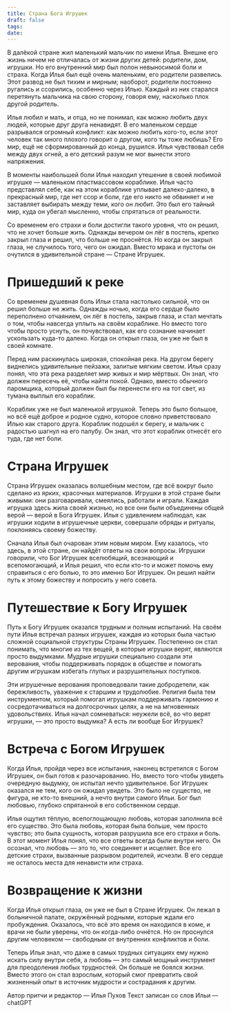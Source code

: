 ```yaml
---
title: Страна Бога Игрушек
draft: false
tags: 
date:
---
```

В далёкой стране жил маленький мальчик по имени Илья. Внешне его жизнь ничем не отличалась от жизни других детей: родители, дом, игрушки. Но его внутренний мир был полон невыносимой боли и страха. Когда Илья был ещё очень маленьким, его родители развелись. Этот развод не был тихим и мирным; наоборот, родители постоянно ругались и ссорились, особенно через Илью. Каждый из них старался перетянуть мальчика на свою сторону, говоря ему, насколько плох другой родитель.

Илья любил и мать, и отца, но не понимал, как можно любить двух людей, которые друг друга ненавидят. В его маленьком сердце разрывался огромный конфликт: как можно любить кого-то, если этот человек так много плохого говорит о другом, кого ты тоже любишь? Его мир, ещё не сформированный до конца, рушился. Илья чувствовал себя между двух огней, а его детский разум не мог вынести этого напряжения.

В моменты наибольшей боли Илья находил утешение в своей любимой игрушке — маленьком пластмассовом кораблике. Илья часто представлял себе, как на этом кораблике уплывает далеко-далеко, в прекрасный мир, где нет ссор и боли, где его никто не обвиняет и не заставляет выбирать между теми, кого он любит. Это был его тайный мир, куда он убегал мысленно, чтобы спрятаться от реальности.

Со временем его страхи и боли достигли такого уровня, что он решил, что не хочет больше жить. Однажды вечером он лёг в постель, крепко закрыл глаза и решил, что больше не проснётся. Но когда он закрыл глаза, не случилось того, чего он ожидал. Вместо мрака и пустоты он очутился в удивительной стране — Стране Игрушек.

# Пришедший к реке

Со временем душевная боль Ильи стала настолько сильной, что он решил больше не жить. Однажды ночью, когда его сердце было переполнено отчаянием, он лёг в постель, закрыв глаза, и стал мечтать о том, чтобы навсегда уплыть на своём кораблике. Но вместо того чтобы просто уснуть, он почувствовал, как его сознание начинает ускользать куда-то далеко. Когда он открыл глаза, он уже не был в своей комнате.

Перед ним раскинулась широкая, спокойная река. На другом берегу виднелись удивительные пейзажи, залитые мягким светом. Илья сразу понял, что эта река разделяет мир живых и мир мёртвых. Он знал, что должен пересечь её, чтобы найти покой. Однако, вместо обычного паромщика, который должен был бы перенести его на тот свет, из тумана выплыл его кораблик.

Кораблик уже не был маленькой игрушкой. Теперь это было большое, но всё ещё доброе и родное судно, которое словно приветствовало Илью как старого друга. Кораблик подошёл к берегу, и мальчик с радостью шагнул на его палубу. Он знал, что этот кораблик отнесёт его туда, где нет боли.

# Страна Игрушек

Страна Игрушек оказалась волшебным местом, где всё вокруг было сделано из ярких, красочных материалов. Игрушки в этой стране были живыми: они разговаривали, смеялись, работали и играли. Каждая игрушка здесь жила своей жизнью, но все они были объединены общей верой — верой в Бога Игрушек. Илья с удивлением наблюдал, как игрушки ходили в игрушечные церкви, совершали обряды и ритуалы, поклоняясь своему божеству.

Сначала Илья был очарован этим новым миром. Ему казалось, что здесь, в этой стране, он найдёт ответы на свои вопросы. Игрушки говорили, что Бог Игрушек вселюбящий, всезнающий и всепомогающий, и Илья решил, что если кто-то и может помочь ему справиться с его болью, то это именно Бог Игрушек. Он решил найти путь к этому божеству и попросить у него совета.

# Путешествие к Богу Игрушек

Путь к Богу Игрушек оказался трудным и полным испытаний. На своём пути Илья встречал разных игрушек, каждая из которых была частью сложной социальной структуры Страны Игрушек. Постепенно он стал понимать, что многие из тех вещей, в которые игрушки верят, являются просто выдумками. Мудрые игрушки специально создали эти верования, чтобы поддерживать порядок в обществе и помогать другим игрушкам избегать глупых и разрушительных поступков.

Эти игрушечные верования проповедовали такие добродетели, как бережливость, уважение к старшим и трудолюбие. Религия была тем инструментом, который помогал игрушкам поддерживать гармонию и сосредотачиваться на долгосрочных целях, а не на мгновенных удовольствиях. Илья начал сомневаться: неужели всё, во что верят игрушки, — это просто выдумка? А есть ли вообще Бог Игрушек?

# Встреча с Богом Игрушек

Когда Илья, пройдя через все испытания, наконец встретился с Богом Игрушек, он был готов к разочарованию. Но, вместо того чтобы увидеть очередную выдумку, он испытал нечто удивительное. Бог Игрушек оказался не тем, кого он ожидал увидеть. Это было не существо, не фигура, не кто-то внешний, а нечто внутри самого Ильи. Бог был любовью, глубоко спрятанной в его собственном сердце.

Илья ощутил тёплую, всепоглощающую любовь, которая заполнила всё его существо. Это была любовь, которая была больше, чем просто чувство; это была сущность, которая разрушила все его страхи и боль. В этот момент Илья понял, что все ответы всегда были внутри него. Он осознал, что любовь — это то, что соединяет и исцеляет. Все его детские страхи, вызванные разрывом родителей, исчезли. В его сердце не осталось места для ненависти или страха.

# Возвращение к жизни

Когда Илья открыл глаза, он уже не был в Стране Игрушек. Он лежал в больничной палате, окружённый родными, которые ждали его пробуждения. Оказалось, что всё это время он находился в коме, и врачи не были уверены, что он когда-либо очнётся. Но он проснулся другим человеком — свободным от внутренних конфликтов и боли.

Теперь Илья знал, что даже в самых трудных ситуациях ему нужно искать силу внутри себя, а любовь — это самый мощный инструмент для преодоления любых трудностей. Он больше не боялся жизни. Вместо этого он стал взрослым, который смог превратить свой жизненный опыт в источник мудрости и сострадания к другим.


Автор притчи и редактор — Илья Пухов
Текст записан со слов Ильи — chatGPT